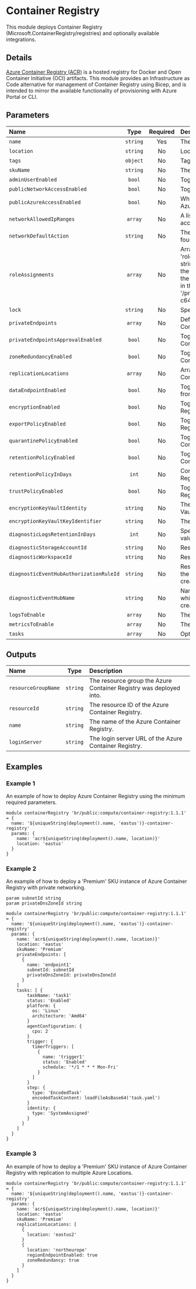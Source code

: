 # Container Registry

This module deploys Container Registry (Microsoft.ContainerRegistry/registries) and optionally available integrations.

## Details

[Azure Container Registry (ACR)](http://aka.ms/acr) is a hosted registry for Docker and Open Container Initiative (OCI) artifacts. This module provides an Infrastructure as Code alternative for management of Container Registry using Bicep, and is intended to mirror the available functionality of provisioning with Azure Portal or CLI.

## Parameters

| Name                                    | Type     | Required | Description                                                                                                                                                                                                                                                                                                                                                                                                                     |
| :-------------------------------------- | :------: | :------: | :------------------------------------------------------------------------------------------------------------------------------------------------------------------------------------------------------------------------------------------------------------------------------------------------------------------------------------------------------------------------------------------------------------------------------ |
| `name`                                  | `string` | Yes      | The name of the Azure Container Registry.                                                                                                                                                                                                                                                                                                                                                                                       |
| `location`                              | `string` | No       | Location for all resources.                                                                                                                                                                                                                                                                                                                                                                                                     |
| `tags`                                  | `object` | No       | Tags for all resource(s).                                                                                                                                                                                                                                                                                                                                                                                                       |
| `skuName`                               | `string` | No       | The SKU of the Azure Container Registry.                                                                                                                                                                                                                                                                                                                                                                                        |
| `adminUserEnabled`                      | `bool`   | No       | Toggle the Azure Container Registry admin user.                                                                                                                                                                                                                                                                                                                                                                                 |
| `publicNetworkAccessEnabled`            | `bool`   | No       | Toggle public network access to Azure Container Registry.                                                                                                                                                                                                                                                                                                                                                                       |
| `publicAzureAccessEnabled`              | `bool`   | No       | When public network access is disabled, toggle this to allow Azure services to bypass the public network access rule.                                                                                                                                                                                                                                                                                                           |
| `networkAllowedIpRanges`                | `array`  | No       | A list of IP or IP ranges in CIDR format, that should be allowed access to Azure Container Registry.                                                                                                                                                                                                                                                                                                                            |
| `networkDefaultAction`                  | `string` | No       | The default action to take when no network rule match is found for accessing Azure Container Registry.                                                                                                                                                                                                                                                                                                                          |
| `roleAssignments`                       | `array`  | No       | Array of role assignment objects that contain the 'roleDefinitionIdOrName'(string) and 'principalIds'(array of strings) to define RBAC role assignments on this resource. In the roleDefinitionIdOrName attribute, you can provide either the display name of the role definition, or its fully qualified ID in the following format: '/providers/Microsoft.Authorization/roleDefinitions/c2f4ef07-c644-48eb-af81-4b1b4947fb11' |
| `lock`                                  | `string` | No       | Specify the type of lock.                                                                                                                                                                                                                                                                                                                                                                                                       |
| `privateEndpoints`                      | `array`  | No       | Define Private Endpoints that should be created for Azure Container Registry.                                                                                                                                                                                                                                                                                                                                                   |
| `privateEndpointsApprovalEnabled`       | `bool`   | No       | Toggle if Private Endpoints manual approval for Azure Container Registry should be enabled.                                                                                                                                                                                                                                                                                                                                     |
| `zoneRedundancyEnabled`                 | `bool`   | No       | Toggle if Zone Redundancy should be enabled on Azure Container Registry.                                                                                                                                                                                                                                                                                                                                                        |
| `replicationLocations`                  | `array`  | No       | Array of Azure Location configurations that this Azure Container Registry should replicate too.                                                                                                                                                                                                                                                                                                                                 |
| `dataEndpointEnabled`                   | `bool`   | No       | Toggle if a single data endpoint per region for serving data from Azure Container Registry should be enabled.                                                                                                                                                                                                                                                                                                                   |
| `encryptionEnabled`                     | `bool`   | No       | Toggle if encryption should be enabled on Azure Container Registry.                                                                                                                                                                                                                                                                                                                                                             |
| `exportPolicyEnabled`                   | `bool`   | No       | Toggle if export policy should be enabled on Azure Container Registry.                                                                                                                                                                                                                                                                                                                                                          |
| `quarantinePolicyEnabled`               | `bool`   | No       | Toggle if quarantine policy should be enabled on Azure Container Registry.                                                                                                                                                                                                                                                                                                                                                      |
| `retentionPolicyEnabled`                | `bool`   | No       | Toggle if retention policy should be enabled on Azure Container Registry.                                                                                                                                                                                                                                                                                                                                                       |
| `retentionPolicyInDays`                 | `int`    | No       | Configure the retention policy in days for Azure Container Registry. Only effective is 'retentionPolicyEnabled' is 'true'.                                                                                                                                                                                                                                                                                                      |
| `trustPolicyEnabled`                    | `bool`   | No       | Toggle if trust policy should be enabled on Azure Container Registry.                                                                                                                                                                                                                                                                                                                                                           |
| `encryptionKeyVaultIdentity`            | `string` | No       | The client ID of the identity which will be used to access Key Vault.                                                                                                                                                                                                                                                                                                                                                           |
| `encryptionKeyVaultKeyIdentifier`       | `string` | No       | The Key Vault URI to access the encryption key.                                                                                                                                                                                                                                                                                                                                                                                 |
| `diagnosticLogsRetentionInDays`         | `int`    | No       | Specifies the number of days that logs will be kept for; a value of 0 will retain data indefinitely.                                                                                                                                                                                                                                                                                                                            |
| `diagnosticStorageAccountId`            | `string` | No       | Resource ID of the diagnostic storage account.                                                                                                                                                                                                                                                                                                                                                                                  |
| `diagnosticWorkspaceId`                 | `string` | No       | Resource ID of the diagnostic log analytics workspace.                                                                                                                                                                                                                                                                                                                                                                          |
| `diagnosticEventHubAuthorizationRuleId` | `string` | No       | Resource ID of the diagnostic event hub authorization rule for the Event Hubs namespace in which the event hub should be created or streamed to.                                                                                                                                                                                                                                                                                |
| `diagnosticEventHubName`                | `string` | No       | Name of the diagnostic event hub within the namespace to which logs are streamed. Without this, an event hub is created for each log category.                                                                                                                                                                                                                                                                                  |
| `logsToEnable`                          | `array`  | No       | The name of logs that will be streamed.                                                                                                                                                                                                                                                                                                                                                                                         |
| `metricsToEnable`                       | `array`  | No       | The name of metrics that will be streamed.                                                                                                                                                                                                                                                                                                                                                                                      |
| `tasks`                                 | `array`  | No       | Optional. The list of ACR tasks to create.                                                                                                                                                                                                                                                                                                                                                                                      |

## Outputs

| Name                | Type     | Description                                                        |
| :------------------ | :------: | :----------------------------------------------------------------- |
| `resourceGroupName` | `string` | The resource group the Azure Container Registry was deployed into. |
| `resourceId`        | `string` | The resource ID of the Azure Container Registry.                   |
| `name`              | `string` | The name of the Azure Container Registry.                          |
| `loginServer`       | `string` | The login server URL of the Azure Container Registry.              |

## Examples

### Example 1

An example of how to deploy Azure Container Registry using the minimum required parameters.

```bicep
module containerRegistry 'br/public:compute/container-registry:1.1.1' = {
  name: '${uniqueString(deployment().name, 'eastus')}-container-registry'
  params: {
    name: 'acr${uniqueString(deployment().name, location)}'
    location: 'eastus'
  }
}
```

### Example 2

An example of how to deploy a 'Premium' SKU instance of Azure Container Registry with private networking.

```bicep
param subnetId string
param privateDnsZoneId string

module containerRegistry 'br/public:compute/container-registry:1.1.1' = {
  name: '${uniqueString(deployment().name, 'eastus')}-container-registry'
  params: {
    name: 'acr${uniqueString(deployment().name, location)}'
    location: 'eastus'
    skuName: 'Premium'
    privateEndpoints: [
      {
        name: 'endpoint1'
        subnetId: subnetId
        privateDnsZoneId: privateDnsZoneId
      }
    ]
    tasks: [ {
        taskName: 'task1'
        status: 'Enabled'
        platform: {
          os: 'Linux'
          architecture: 'Amd64'
        }
        agentConfiguration: {
          cpu: 2
        }
        trigger: {
          timerTriggers: [
            {
              name: 'trigger1'
              status: 'Enabled'
              schedule: '*/1 * * * Mon-Fri'
            }
          ]
        }
        step: {
          type: 'EncodedTask'
          encodedTaskContent: loadFileAsBase64('task.yaml')
        }
        identity: {
          type: 'SystemAssigned'
        }
      }
    ]
  }
}
```

### Example 3

An example of how to deploy a 'Premium' SKU instance of Azure Container Registry with replication to multiple Azure Locations.

```bicep
module containerRegistry 'br/public:compute/container-registry:1.1.1' = {
  name: '${uniqueString(deployment().name, 'eastus')}-container-registry'
  params: {
    name: 'acr${uniqueString(deployment().name, location)}'
    location: 'eastus'
    skuName: 'Premium'
    replicationLocations: [
      {
        location: 'eastus2'
      }
      {
        location: 'northeurope'
        regionEndpointEnabled: true
        zoneRedundancy: true
      }
    ]
  }
}
```